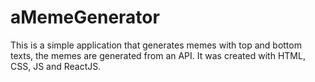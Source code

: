 # aMemeGenerator
This is a simple application that generates memes with top and bottom texts, the memes are generated from an API. It was created with HTML, CSS, JS and ReactJS.
